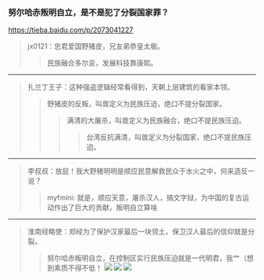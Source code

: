 ### 努尔哈赤叛明自立，是不是犯了分裂国家罪？
https://tieba.baidu.com/p/2073041227
>jx0121：忠君爱国野猪皮，兄友弟恭皇太极。
>>民族融合多尔衮，发展科技靠康熙。
---
>扎兰丁王子：这种强盗逻辑经常看得到，天朝上层建筑的看家本领。
>>野猪皮的反叛，叫兽定义为民族压迫，绝口不提分裂国家。
>>>满清的大屠杀，叫兽定义为民族融合，绝口不提民族压迫。
>>>>台湾反抗满清，叫兽定义为分裂国家，绝口不提民族压迫。
---
>李叔叔：放屁！我大野猪明明是顺应民意解救民众于水火之中，何来造反一说？
>>myfmini: 就是，顺应天意，屠杀汉人，搞文字狱，为中国的复古运动作出了巨大的贡献，叛明自立算啥
---
>淮南经略使：郑经为了保护汉家最后一块领土，保卫汉人最后的信仰就是分裂。
>>努尔哈赤叛明自立，在控制区实行民族压迫就是一代明君，我艹（想到素质不得不低！
![](https://imgsa.baidu.com/953504479/pic/item/a6944edfa524acafa044df4a.jpg)
![](https://imgsa.baidu.com/%F0%D9%C0%EA%D4%B3%CB%C7%D1%F8%D4%B1/pic/item/898875f886307b746f22eb72.jpg)
![](https://imgsa.baidu.com/album/s%3D1400%3Bq%3D90/sign=5393824d462309f7e36fa916423e3782/c8177f3e6709c93d6c16992e9f3df8dcd0005406.jpg)